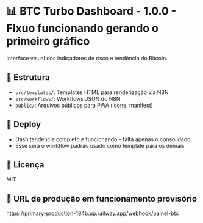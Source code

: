 # 📊 BTC Turbo Dashboard - 1.0.0 - Flxuo funcionando gerando o primeiro gráfico

Interface visual dos indicadores de risco e tendência do Bitcoin.

## 🔧 Estrutura
- `src/templates/`: Templates HTML para renderização via N8N
- `src/workflows/`: Workflows JSON do N8N
- `public/`: Arquivos públicos para PWA (ícone, manifest)

## 🚀 Deploy
- Dash tendencia completo e funcionando - falta apenas o consolidado
- Esse será o workflow padrão usado como template para os demais

## 📄 Licença
MIT

## 📄 URL de produção em funcionamento provisório
https://primary-production-184b.up.railway.app/webhook/painel-btc